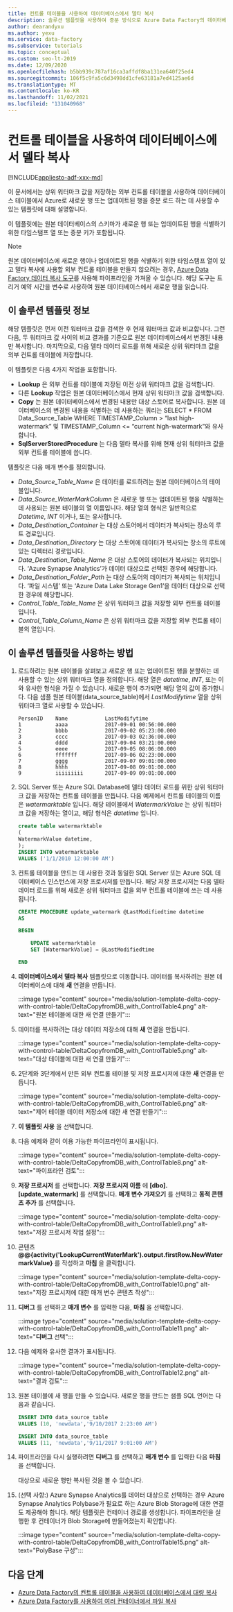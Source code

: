```yaml
---
title: 컨트롤 테이블을 사용하여 데이터베이스에서 델타 복사
description: 솔루션 템플릿을 사용하여 증분 방식으로 Azure Data Factory의 데이터베이스에서 새 행 또는 업데이트된 행만 복사하는 방법을 알아봅니다.
author: dearandyxu
ms.author: yexu
ms.service: data-factory
ms.subservice: tutorials
ms.topic: conceptual
ms.custom: seo-lt-2019
ms.date: 12/09/2020
ms.openlocfilehash: b5bb939c787af16ca3affdf8ba131ea640f25ed4
ms.sourcegitcommit: 106f5c9fa5c6d3498dd1cfe63181a7ed4125ae6d
ms.translationtype: MT
ms.contentlocale: ko-KR
ms.lasthandoff: 11/02/2021
ms.locfileid: "131040968"
---
```

# <a name="delta-copy-from-a-database-with-a-control-table"></a>컨트롤 테이블을 사용하여 데이터베이스에서 델타 복사

[!INCLUDE[appliesto-adf-xxx-md](includes/appliesto-adf-xxx-md.md)]

이 문서에서는 상위 워터마크 값을 저장하는 외부 컨트롤 테이블을 사용하여 데이터베이스 테이블에서 Azure로 새로운 행 또는 업데이트된 행을 증분 로드 하는 데 사용할 수 있는 템플릿에 대해 설명합니다.

이 템플릿에는 원본 데이터베이스의 스키마가 새로운 행 또는 업데이트된 행을 식별하기 위한 타임스탬프 열 또는 증분 키가 포함됩니다.

>[!NOTE]
> 원본 데이터베이스에 새로운 행이나 업데이트된 행을 식별하기 위한 타임스탬프 열이 있고 델타 복사에 사용할 외부 컨트롤 테이블을 만들지 않으려는 경우, [Azure Data Factory 데이터 복사 도구](copy-data-tool.md)를 사용해 파이프라인을 가져올 수 있습니다. 해당 도구는 트리거 예약 시간을 변수로 사용하여 원본 데이터베이스에서 새로운 행을 읽습니다.

## <a name="about-this-solution-template"></a>이 솔루션 템플릿 정보

해당 템플릿은 먼저 이전 워터마크 값을 검색한 후 현재 워터마크 값과 비교합니다. 그런 다음, 두 워터마크 값 사이의 비교 결과를 기준으로 원본 데이터베이스에서 변경된 내용만 복사합니다. 마지막으로, 다음 델타 데이터 로드를 위해 새로운 상위 워터마크 값을 외부 컨트롤 테이블에 저장합니다.

이 템플릿은 다음 4가지 작업을 포함합니다.
- **Lookup** 은 외부 컨트롤 테이블에 저장된 이전 상위 워터마크 값을 검색합니다.
- 다른 **Lookup** 작업은 원본 데이터베이스에서 현재 상위 워터마크 값을 검색합니다.
- **Copy** 는 원본 데이터베이스에서 변경된 내용만 대상 스토어로 복사합니다. 원본 데이터베이스의 변경된 내용을 식별하는 데 사용하는 쿼리는 SELECT * FROM Data_Source_Table WHERE TIMESTAMP_Column > “last high-watermark” 및 TIMESTAMP_Column <= “current high-watermark”와 유사합니다.
- **SqlServerStoredProcedure** 는 다음 델타 복사를 위해 현재 상위 워터마크 값을 외부 컨트롤 테이블에 씁니다.

템플릿은 다음 매개 변수를 정의합니다.
- *Data_Source_Table_Name* 은 데이터를 로드하려는 원본 데이터베이스의 테이블입니다.
- *Data_Source_WaterMarkColumn* 은 새로운 행 또는 업데이트된 행을 식별하는 데 사용되는 원본 테이블의 열 이름입니다. 해당 열의 형식은 일반적으로 *Datetime*, *INT* 이거나, 또는 유사합니다.
- *Data_Destination_Container* 는 대상 스토어에서 데이터가 복사되는 장소의 루트 경로입니다.
- *Data_Destination_Directory* 는 대상 스토어에 데이터가 복사되는 장소의 루트에 있는 디렉터리 경로입니다.
- *Data_Destination_Table_Name* 은 대상 스토어의 데이터가 복사되는 위치입니다. ‘Azure Synapse Analytics’가 데이터 대상으로 선택된 경우에 해당합니다.
- *Data_Destination_Folder_Path* 는 대상 스토어의 데이터가 복사되는 위치입니다. ‘파일 시스템’ 또는 ‘Azure Data Lake Storage Gen1’을 데이터 대상으로 선택한 경우에 해당합니다.
- *Control_Table_Table_Name* 은 상위 워터마크 값을 저장할 외부 컨트롤 테이블입니다.
- *Control_Table_Column_Name* 은 상위 워터마크 값을 저장할 외부 컨트롤 테이블의 열입니다.

## <a name="how-to-use-this-solution-template"></a>이 솔루션 템플릿을 사용하는 방법

1. 로드하려는 원본 테이블을 살펴보고 새로운 행 또는 업데이트된 행을 분할하는 데 사용할 수 있는 상위 워터마크 열을 정의합니다. 해당 열은 *datetime*, *INT*, 또는 이와 유사한 형식을 가질 수 있습니다. 새로운 행이 추가되면 해당 열의 값이 증가합니다. 다음 샘플 원본 테이블(data_source_table)에서 *LastModifytime* 열을 상위 워터마크 열로 사용할 수 있습니다.

    ```output
    PersonID    Name            LastModifytime
    1           aaaa            2017-09-01 00:56:00.000
    2           bbbb            2017-09-02 05:23:00.000
    3           cccc            2017-09-03 02:36:00.000
    4           dddd            2017-09-04 03:21:00.000
    5           eeee            2017-09-05 08:06:00.000
    6           fffffff         2017-09-06 02:23:00.000
    7           gggg            2017-09-07 09:01:00.000
    8           hhhh            2017-09-08 09:01:00.000
    9           iiiiiiiii       2017-09-09 09:01:00.000
    ```

2. SQL Server 또는 Azure SQL Database에 델타 데이터 로드를 위한 상위 워터마크 값을 저장하는 컨트롤 테이블을 만듭니다. 다음 예제에서 컨트롤 테이블의 이름은 *watermarktable* 입니다. 해당 테이블에서 *WatermarkValue* 는 상위 워터마크 값을 저장하는 열이고, 해당 형식은 *datetime* 입니다.

    ```sql
    create table watermarktable
    (
    WatermarkValue datetime,
    );
    INSERT INTO watermarktable
    VALUES ('1/1/2010 12:00:00 AM')
    ```

3. 컨트롤 테이블을 만드는 데 사용한 것과 동일한 SQL Server 또는 Azure SQL 데이터베이스 인스턴스에 저장 프로시저를 만듭니다. 해당 저장 프로시저는 다음 델타 데이터 로드를 위해 새로운 상위 워터마크 값을 외부 컨트롤 테이블에 쓰는 데 사용됩니다.

    ```sql
    CREATE PROCEDURE update_watermark @LastModifiedtime datetime
    AS

    BEGIN

        UPDATE watermarktable
        SET [WatermarkValue] = @LastModifiedtime 

    END
    ```

4. **데이터베이스에서 델타 복사** 템플릿으로 이동합니다. 데이터를 복사하려는 원본 데이터베이스에 대해 **새** 연결을 만듭니다.

    :::image type="content" source="media/solution-template-delta-copy-with-control-table/DeltaCopyfromDB_with_ControlTable4.png" alt-text="원본 테이블에 대한 새 연결 만들기":::

5. 데이터를 복사하려는 대상 데이터 저장소에 대해 **새** 연결을 만듭니다.

    :::image type="content" source="media/solution-template-delta-copy-with-control-table/DeltaCopyfromDB_with_ControlTable5.png" alt-text="대상 테이블에 대한 새 연결 만들기":::

6. 2단계와 3단계에서 만든 외부 컨트롤 테이블 및 저장 프로시저에 대한 **새** 연결을 만듭니다.

    :::image type="content" source="media/solution-template-delta-copy-with-control-table/DeltaCopyfromDB_with_ControlTable6.png" alt-text="제어 테이블 데이터 저장소에 대한 새 연결 만들기":::

7. **이 템플릿 사용** 을 선택합니다.
    
8. 다음 예제와 같이 이용 가능한 파이프라인이 표시됩니다.
  
    :::image type="content" source="media/solution-template-delta-copy-with-control-table/DeltaCopyfromDB_with_ControlTable8.png" alt-text="파이프라인 검토":::

9. **저장 프로시저** 를 선택합니다. **저장 프로시저 이름** 에 **[dbo].[update_watermark]** 를 선택합니다. **매개 변수 가져오기** 를 선택하고 **동적 콘텐츠 추가** 를 선택합니다.  

    :::image type="content" source="media/solution-template-delta-copy-with-control-table/DeltaCopyfromDB_with_ControlTable9.png" alt-text="저장 프로시저 작업 설정":::   

10. 콘텐츠 **\@@{activity('LookupCurrentWaterMark').output.firstRow.NewWatermarkValue}** 를 작성하고 **마침** 을 클릭합니다.  

    :::image type="content" source="media/solution-template-delta-copy-with-control-table/DeltaCopyfromDB_with_ControlTable10.png" alt-text="저장 프로시저에 대한 매개 변수 콘텐츠 작성":::        
     
11. **디버그** 를 선택하고 **매개 변수** 를 입력한 다음, **마침** 을 선택합니다.

    :::image type="content" source="media/solution-template-delta-copy-with-control-table/DeltaCopyfromDB_with_ControlTable11.png" alt-text="**디버그** 선택":::

12. 다음 예제와 유사한 결과가 표시됩니다.

    :::image type="content" source="media/solution-template-delta-copy-with-control-table/DeltaCopyfromDB_with_ControlTable12.png" alt-text="결과 검토":::

13. 원본 테이블에 새 행을 만들 수 있습니다. 새로운 행을 만드는 샘플 SQL 언어는 다음과 같습니다.

    ```sql
    INSERT INTO data_source_table
    VALUES (10, 'newdata','9/10/2017 2:23:00 AM')

    INSERT INTO data_source_table
    VALUES (11, 'newdata','9/11/2017 9:01:00 AM')
    ```

14. 파이프라인을 다시 실행하려면 **디버그** 를 선택하고 **매개 변수** 를 입력한 다음 **마침** 을 선택합니다.

    대상으로 새로운 행만 복사된 것을 볼 수 있습니다.

15. (선택 사항:) Azure Synapse Analytics를 데이터 대상으로 선택하는 경우 Azure Synapse Analytics Polybase가 필요로 하는 Azure Blob Storage에 대한 연결도 제공해야 합니다. 해당 템플릿은 컨테이너 경로를 생성합니다. 파이프라인을 실행한 후 컨테이너가 Blob Storage에 만들어졌는지 확인합니다.
    
    :::image type="content" source="media/solution-template-delta-copy-with-control-table/DeltaCopyfromDB_with_ControlTable15.png" alt-text="PolyBase 구성":::
    
## <a name="next-steps"></a>다음 단계

- [Azure Data Factory의 컨트롤 테이블을 사용하여 데이터베이스에서 대량 복사](solution-template-bulk-copy-with-control-table.md)
- [Azure Data Factory를 사용하여 여러 컨테이너에서 파일 복사](solution-template-copy-files-multiple-containers.md)
